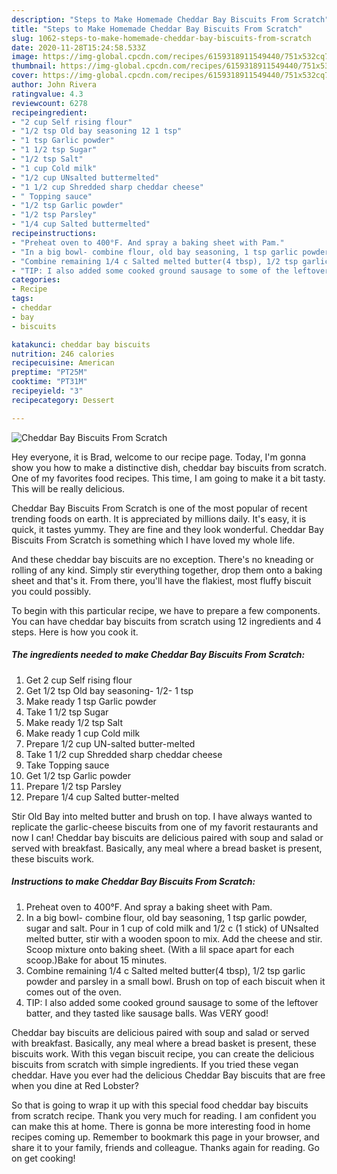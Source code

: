 ```yaml
---
description: "Steps to Make Homemade Cheddar Bay Biscuits From Scratch"
title: "Steps to Make Homemade Cheddar Bay Biscuits From Scratch"
slug: 1062-steps-to-make-homemade-cheddar-bay-biscuits-from-scratch
date: 2020-11-28T15:24:58.533Z
image: https://img-global.cpcdn.com/recipes/6159318911549440/751x532cq70/cheddar-bay-biscuits-from-scratch-recipe-main-photo.jpg
thumbnail: https://img-global.cpcdn.com/recipes/6159318911549440/751x532cq70/cheddar-bay-biscuits-from-scratch-recipe-main-photo.jpg
cover: https://img-global.cpcdn.com/recipes/6159318911549440/751x532cq70/cheddar-bay-biscuits-from-scratch-recipe-main-photo.jpg
author: John Rivera
ratingvalue: 4.3
reviewcount: 6278
recipeingredient:
- "2 cup Self rising flour"
- "1/2 tsp Old bay seasoning 12 1 tsp"
- "1 tsp Garlic powder"
- "1 1/2 tsp Sugar"
- "1/2 tsp Salt"
- "1 cup Cold milk"
- "1/2 cup UNsalted buttermelted"
- "1 1/2 cup Shredded sharp cheddar cheese"
- " Topping sauce"
- "1/2 tsp Garlic powder"
- "1/2 tsp Parsley"
- "1/4 cup Salted buttermelted"
recipeinstructions:
- "Preheat oven to 400°F. And spray a baking sheet with Pam."
- "In a big bowl- combine flour, old bay seasoning, 1 tsp garlic powder, sugar and salt. Pour in 1 cup of cold milk and 1/2 c (1 stick) of UNsalted melted butter, stir with a wooden spoon to mix. Add the cheese and stir. Scoop mixture onto baking sheet. (With a lil space apart for each scoop.)Bake for about 15 minutes."
- "Combine remaining 1/4 c Salted melted butter(4 tbsp), 1/2 tsp garlic powder and parsley in a small bowl. Brush on top of each biscuit when it comes out of the oven."
- "TIP: I also added some cooked ground sausage to some of the leftover batter, and they tasted like sausage balls. Was VERY good!"
categories:
- Recipe
tags:
- cheddar
- bay
- biscuits

katakunci: cheddar bay biscuits 
nutrition: 246 calories
recipecuisine: American
preptime: "PT25M"
cooktime: "PT31M"
recipeyield: "3"
recipecategory: Dessert

---
```



![Cheddar Bay Biscuits From Scratch](https://img-global.cpcdn.com/recipes/6159318911549440/751x532cq70/cheddar-bay-biscuits-from-scratch-recipe-main-photo.jpg)

Hey everyone, it is Brad, welcome to our recipe page. Today, I'm gonna show you how to make a distinctive dish, cheddar bay biscuits from scratch. One of my favorites food recipes. This time, I am going to make it a bit tasty. This will be really delicious.

Cheddar Bay Biscuits From Scratch is one of the most popular of recent trending foods on earth. It is appreciated by millions daily. It's easy, it is quick, it tastes yummy. They are fine and they look wonderful. Cheddar Bay Biscuits From Scratch is something which I have loved my whole life.

And these cheddar bay biscuits are no exception. There&#39;s no kneading or rolling of any kind. Simply stir everything together, drop them onto a baking sheet and that&#39;s it. From there, you&#39;ll have the flakiest, most fluffy biscuit you could possibly.


To begin with this particular recipe, we have to prepare a few components. You can have cheddar bay biscuits from scratch using 12 ingredients and 4 steps. Here is how you cook it.

<!--inarticleads1-->

##### The ingredients needed to make Cheddar Bay Biscuits From Scratch:

1. Get 2 cup Self rising flour
1. Get 1/2 tsp Old bay seasoning- 1/2- 1 tsp
1. Make ready 1 tsp Garlic powder
1. Take 1 1/2 tsp Sugar
1. Make ready 1/2 tsp Salt
1. Make ready 1 cup Cold milk
1. Prepare 1/2 cup UN-salted butter-melted
1. Take 1 1/2 cup Shredded sharp cheddar cheese
1. Take  Topping sauce
1. Get 1/2 tsp Garlic powder
1. Prepare 1/2 tsp Parsley
1. Prepare 1/4 cup Salted butter-melted


Stir Old Bay into melted butter and brush on top. I have always wanted to replicate the garlic-cheese biscuits from one of my favorit restaurants and now I can! Cheddar bay biscuits are delicious paired with soup and salad or served with breakfast. Basically, any meal where a bread basket is present, these biscuits work. 

<!--inarticleads2-->

##### Instructions to make Cheddar Bay Biscuits From Scratch:

1. Preheat oven to 400°F. And spray a baking sheet with Pam.
1. In a big bowl- combine flour, old bay seasoning, 1 tsp garlic powder, sugar and salt. Pour in 1 cup of cold milk and 1/2 c (1 stick) of UNsalted melted butter, stir with a wooden spoon to mix. Add the cheese and stir. Scoop mixture onto baking sheet. (With a lil space apart for each scoop.)Bake for about 15 minutes.
1. Combine remaining 1/4 c Salted melted butter(4 tbsp), 1/2 tsp garlic powder and parsley in a small bowl. Brush on top of each biscuit when it comes out of the oven.
1. TIP: I also added some cooked ground sausage to some of the leftover batter, and they tasted like sausage balls. Was VERY good!


Cheddar bay biscuits are delicious paired with soup and salad or served with breakfast. Basically, any meal where a bread basket is present, these biscuits work. With this vegan biscuit recipe, you can create the delicious biscuits from scratch with simple ingredients. If you tried these vegan cheddar. Have you ever had the delicious Cheddar Bay biscuits that are free when you dine at Red Lobster? 

So that is going to wrap it up with this special food cheddar bay biscuits from scratch recipe. Thank you very much for reading. I am confident you can make this at home. There is gonna be more interesting food in home recipes coming up. Remember to bookmark this page in your browser, and share it to your family, friends and colleague. Thanks again for reading. Go on get cooking!
